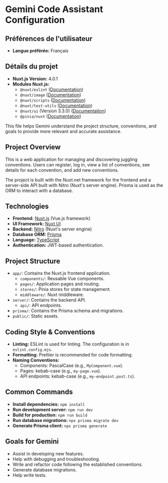 # Gemini Code Assistant Configuration

## Préférences de l'utilisateur

*   **Langue préférée:** Français

## Détails du projet

*   **Nuxt.js Version:** 4.0.1
*   **Modules Nuxt.js:**
    *   `@nuxt/eslint` ([Documentation](https://eslint.nuxt.com/))
    *   `@nuxt/image` ([Documentation](https://image.nuxt.com/))
    *   `@nuxt/scripts` ([Documentation](https://scripts.nuxt.com/))
    *   `@nuxt/test-utils` ([Documentation](https://test-utils.nuxt.com/))
    *   `@nuxt/ui` (Version 3.3.0) ([Documentation](https://ui.nuxt.com/))
    *   `@pinia/nuxt` ([Documentation](https://pinia.vuejs.org/ssr/nuxt.html))



This file helps Gemini understand the project structure, conventions, and goals to provide more relevant and accurate assistance.

## Project Overview

This is a web application for managing and discovering juggling conventions. Users can register, log in, view a list of conventions, see details for each convention, and add new conventions.

The project is built with the Nuxt.net framework for the frontend and a server-side API built with Nitro (Nuxt's server engine). Prisma is used as the ORM to interact with a database.

## Technologies

*   **Frontend:** [Nuxt.js](https://nuxt.com/) (Vue.js framework)
*   **UI Framework:** [Nuxt UI](https://ui.nuxt.com/)
*   **Backend:** [Nitro](https://nitro.unjs.io/) (Nuxt's server engine)
*   **Database ORM:** [Prisma](https://www.prisma.io/)
*   **Language:** [TypeScript](https://www.typescriptlang.org/)
*   **Authentication:** JWT-based authentication.

## Project Structure

*   `app/`: Contains the Nuxt.js frontend application.
    *   `components/`: Reusable Vue components.
    *   `pages/`: Application pages and routing.
    *   `stores/`: Pinia stores for state management.
    *   `middleware/`: Nuxt middleware.
*   `server/`: Contains the backend API.
    *   `api/`: API endpoints.
*   `prisma/`: Contains the Prisma schema and migrations.
*   `public/`: Static assets.

## Coding Style & Conventions

*   **Linting:** ESLint is used for linting. The configuration is in `eslint.config.mjs`.
*   **Formatting:** Prettier is recommended for code formatting.
*   **Naming Conventions:**
    *   Components: PascalCase (e.g., `MyComponent.vue`).
    *   Pages: kebab-case (e.g., `my-page.vue`).
    *   API endpoints: kebab-case (e.g., `my-endpoint.post.ts`).

## Common Commands

*   **Install dependencies:** `npm install`
*   **Run development server:** `npm run dev`
*   **Build for production:** `npm run build`
*   **Run database migrations:** `npx prisma migrate dev`
*   **Generate Prisma client:** `npx prisma generate`

## Goals for Gemini

*   Assist in developing new features.
*   Help with debugging and troubleshooting.
*   Write and refactor code following the established conventions.
*   Generate database migrations.
*   Help write tests.
